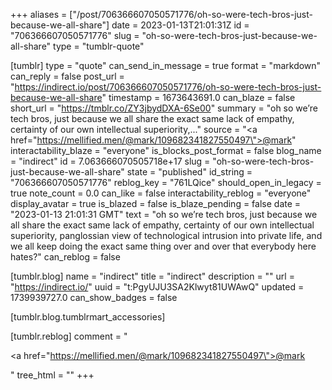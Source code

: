 +++
aliases = ["/post/706366607050571776/oh-so-were-tech-bros-just-because-we-all-share"]
date = 2023-01-13T21:01:31Z
id = "706366607050571776"
slug = "oh-so-were-tech-bros-just-because-we-all-share"
type = "tumblr-quote"

[tumblr]
type = "quote"
can_send_in_message = true
format = "markdown"
can_reply = false
post_url = "https://indirect.io/post/706366607050571776/oh-so-were-tech-bros-just-because-we-all-share"
timestamp = 1673643691.0
can_blaze = false
short_url = "https://tmblr.co/ZY3jbydDXA-6Se00"
summary = "oh so we’re tech bros, just because we all share the exact same lack of empathy, certainty of our own intellectual superiority,..."
source = "<a href=\"https://mellified.men/@mark/109682341827550497\">@mark</a>"
interactability_blaze = "everyone"
is_blocks_post_format = false
blog_name = "indirect"
id = 7.063666070505718e+17
slug = "oh-so-were-tech-bros-just-because-we-all-share"
state = "published"
id_string = "706366607050571776"
reblog_key = "761LQice"
should_open_in_legacy = true
note_count = 0.0
can_like = false
interactability_reblog = "everyone"
display_avatar = true
is_blazed = false
is_blaze_pending = false
date = "2023-01-13 21:01:31 GMT"
text = "oh so we&rsquo;re tech bros, just because we all share the exact same lack of empathy, certainty of our own intellectual superiority, panglossian view of technological intrusion into private life, and we all keep doing the exact same thing over and over that everybody here hates?"
can_reblog = false

[tumblr.blog]
name = "indirect"
title = "indirect"
description = ""
url = "https://indirect.io/"
uuid = "t:PgyUJU3SA2Klwyt81UWAwQ"
updated = 1739939727.0
can_show_badges = false

[tumblr.blog.tumblrmart_accessories]

[tumblr.reblog]
comment = "<p><a href=\"https://mellified.men/@mark/109682341827550497\">@mark</a></p>"
tree_html = ""
+++
